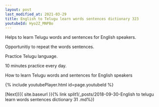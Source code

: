 ```yaml
---
layout: post
last_modified_at: 2021-03-29
title: English to Telugu learn words sentences dictionary 323 
youtubeId: Hyo2Z_MNPBo
---
```

 
 
Helps to learn Telugu words and sentences for English speakers.

Opportunitiy to repeat the words sentences. 

Practice Telugu language. 
 
10 minutes practice every day. 
 
How to learn Telugu words and sentences for English speakers 
 
{% include youtubePlayer.html id=page.youtubeId %}
 
 
[Next]({{ site.baseurl }}{% link  split1/_posts/2018-09-30-English to telugu learn words sentences dictionary 31 .md%})
 
